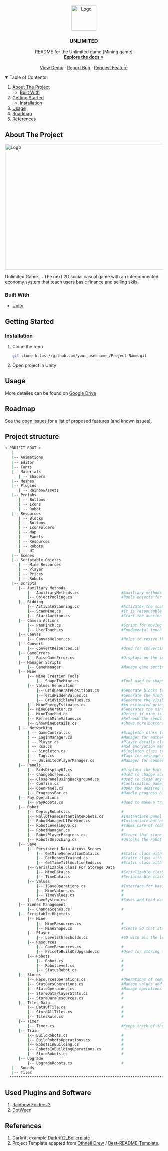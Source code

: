 <!-- PROJECT LOGO -->
<br />
<p align="center">
  <a href="https://github.com/target-software/Unlimited-Game-MiningGame">
    <img src="images/logo.png" alt="Logo" width="80" height="80">
  </a>

  <h3 align="center">UNLIMITED </h3>

  <p align="center">
    README for the Unlimited game [Mining game]
    <br />
    <a href="https://github.com/target-software/Unlimited-Game-MiningGame"><strong>Explore the docs »</strong></a>
    <br />
    <br />
    <a href="https://github.com/target-software/Unlimited-Game-MiningGame">View Demo</a>
    ·
    <a href="https://github.com/target-software/Unlimited-Game-MiningGame/issues">Report Bug</a>
    ·
    <a href="https://github.com/target-software/Unlimited-Game-MiningGame/issues">Request Feature</a>
  </p>
</p>



<!-- TABLE OF CONTENTS -->
<details open="open">
  <summary>Table of Contents</summary>
  <ol>
    <li>
      <a href="#about-the-project">About The Project</a>
      <ul>
        <li><a href="#built-with">Built With</a></li>
      </ul>
    </li>
    <li>
      <a href="#getting-started">Getting Started</a>
      <ul>
        <li><a href="#installation">Installation</a></li>
      </ul>
    </li>
    <li><a href="#usage">Usage</a></li>
    <li><a href="#roadmap">Roadmap</a></li>
    <li><a href="#references">References</a></li>
  </ol>
</details>



<!-- ABOUT THE PROJECT -->
## About The Project

<img src="images/img3.jpg" alt="Logo" width="1000" height="400">

Unlimited Game ... The next 2D social casual game with an interconnected economy system that teach users basic finance and selling skils.

### Built With

* [Unity](https://unity.com/)
<!-- GETTING STARTED -->
## Getting Started

### Installation

1. Clone the repo
   ```sh
   git clone https://github.com/your_username_/Project-Name.git
   ```
2. Open project in Unity



<!-- USAGE EXAMPLES -->
## Usage

More detailes can be found on [Google Drive](https://docs.google.com/document/d/1CHdDfEm5BDM8vAbeubNgLF-Et8YwMgCbreD4CC6dSfo/edit)


<!-- ROADMAP -->
## Roadmap

See the [open issues](https://github.com/target-software/Unlimited-Game-MiningGame/issues) for a list of proposed features (and known issues).



<!-- CONTRIBUTING -->
## Project structure

```bash
< PROJECT ROOT >
   |
   |-- Animations                               
   |-- Editor   
   |-- Fonts 
   |-- Materials
      | -- Shaders
   |-- Meshes
   |-- Plugins
      | -- RainbowAssets
   |-- Prefabs
      | -- Buttons
      | -- Icons
      | -- Robot
   |-- Resources
      | -- Blocks
      | -- Buttons
      | -- IconFolders
      | -- Map
      | -- Panels
      | -- Resources
      | -- Robots
      | -- UI
   |-- Scenes
   |-- Scriptable Objetcs
      | -- Mine Resources
      | -- Player
      | -- Prices
      | -- Robots
   |-- Scripts
      |-- Auxiliary Methods
          |-- AuxiliaryMethods.cs                   #Auxiliary methods that have universal meaning
          |-- ObjectPooling.cs                      #Pools objects for different purposes 
      |-- Bidding   
          |-- ActivateScanning.cs                   #Activates the scanning procedure and handle inputs 
          |-- ScanMine.cs                           #It is responsable for discovering one area as user requested
          |-- StartAuction.cs                       #Start the auction and takes care of time
      |-- Camera Actions
          |-- PanPinch.cs                           #Script for moving the camera using touch input 
          |-- UserTouch.cs                          #Fundamental touch operations simplifiend in methods
      |-- Canvas
          |-- CanvasHelper.cs                       #Helps to resize the canvas to fit in safe area of the phone
      |-- Convert
          |-- ConvertResources.cs                   #Used for converting resources into energy [Converting floor]
      |-- GameErrors
          |-- RaiseGameError.cs                     #Displays on the screen the error that happened {Not enough resources etc}
      |-- Manager Scripts
          |-- GameManager                           #Manage game settings during gameplay
      |-- Mine                      
          |-- Mine Creation Tools
              |-- ShapeTheMine.cs                   #Tool used to shape the mine [Only in unity editor used]
          |-- Values Generation
              |-- GridGeneratePositions.cs          #Generate blocks for the whole 2d array in the map [Only in unity editor used]
              |-- GridHiddenValues.cs               #Generate the hidden values for the blocks in the mine
              |-- GridVisibleValues.cs              #Generate the visible values for the blocks in the mine
          |-- MineEnergyEstimates.cs                #An estimated price of the mine in energy
          |-- MineGenerator.cs                      #Generates the mine [Instantiate tilemap]
          |-- MineTouched.cs                        #Detect if mine is touched and Invokes an event
          |-- RefreshMineValues.cs                  #Refresh the seeds and coeficients for mine generation
          |-- ShowMineDetails.cs                    #Shows more buttons and details about the mine [Enter button, refresh button]   
      | -- Networking
          | -- GameControl.cs                       #Singleton class for darkrift client object
          | -- LoginManager.cs                      #Manager for authenticating the user
          | -- Player.cs                            #Player details class
          | -- Rsa.cs                               #RSA encryption method
          | -- Singleton.cs                         #Singleton class template
          | -- Tags.cs                              #Tags for message communication
          | -- UnlimitedPlayerManager.cs            #Manager for connecting player to server and executing actions       
      |-- Panels     
          |-- BidsDisplayUI.cs                      #Displays the bids in the AuctionScene
          |-- ChangeScreen.cs                       #Used to change screens in the same scene [HQ -- > Map --> HQ]
          |-- ClosePanelUsingBackground.cs          #Used to close any panel touching the background [Outside of panel]
          |-- Confirm.cs                            #Confirmation panel used to make further verification of user decisions 
          |-- OpenPanel.cs                          #Open the desired panel if gameObject is touched
          |-- ProgressBar.cs                        #Handle progress bar values and adjust the visuals for it 
      |-- Pay Operations
          |-- PayRobots.cs                          #Used to make a transaction or refund regarding robots [Build robot --> pay energy]
      |-- Robot 
          |-- DeployRobots.cs                       #
          |-- HallOfFameInstantiateRobots.cs        #Instantiate panel with robots and
          |-- RobotManagerUIForMine.cs              #Instantiate buttons in the mine with all trained robots
          |-- RobotLevelingUp.cs                    #Takes care of robots leveling up
          |-- RobotManager.cs                       #
          |-- RobotPlayerProgress.cs                #Struct that store the level and state [lock/unlocked] of the robot
          |-- RobotsUnlocking.cs                    #Unlocks the robot for user
      |-- Save
          |-- Persistent Data Across Scenes
              |-- GetMineGenerationData.cs          #Static class with data that persist across scenes
              |-- GetRobotsTrained.cs               #Static class with data that persist across scenes
              |-- GetTimeTillAuctionEnds.cs         #Static class with data that persist across scenes
          |-- Serializable Class For Storage Data   
              |-- MineData.cs                       #Serializable class that have the data about the mine | Used to be save in binary format
              |-- TimeData.cs                       #Serializable class that have data about the auction time | Used to be save in binary format
          |-- Values
              |-- ISaveOperations.cs                #Interface for basic SAVE and LOAD operations of any data
              |-- MineValues.cs                     #
              |-- TimeValues.cs                     #
          |-- SaveSystem.cs                         #Saves and Load data
      |-- Scenes Management                      
          |-- ChangeScenes.cs                       #
      |-- Scriptable Objetcts        
          |-- Mine                     
              |-- MineResources.cs                  #
              |-- MineShape.cs                      #Create SO that stores the shape of the mine
          |-- Player
              |-- LevelsThresholds.cs               #SO with all the levels threshold in xp for leveling up
          |-- Resources
              |-- GameResources.cs                  #
              |-- PriceToBuildOrUpgrade.cs          #Used for storing the price in resources [4 resources] of any operation
          |-- Robots
              |-- Robot.cs                          #
              |-- RobotLevel.cs                     #
              |-- StatusRobot.cs                    #
      |-- Stores
          |-- ResourcesOperations.cs                #Operations of removing and adding with the resources [all 4]
          |-- StatBarsOperations.cs                 #Manage values and what is displayed on the stat bars of resources
          |-- StatsOperaions.cs                     #Manage operations of level and Xp
          |-- StoreDataPlayerStats.cs               #
          |-- StoreDaraResources.cs                 #
      |-- Tiles Data                        
          |-- DataOfTile.cs                         #
          |-- StoreAllTiles.cs                      #
          |-- TilesRule.cs                          #
      |-- Timer
          |-- Timer.cs                              #Keeps track of the time during a process
      |-- Train
          |-- BuildRobots.cs                        #
          |-- BuildRobotsOperations.cs              #
          |-- RobotsInBuilding.cs                   #
          |-- RobotsInBuildingOperations.cs         #
          |-- StoreRobots.cs                        #
      |-- Upgrade 
          |-- UpgradeRobots.cs                      #         
   |-- Sounds
   |-- Tiles
  ************************************************************************
```
## Used Plugins and Software

1. [Rainbow Folders 2](https://assetstore.unity.com/packages/tools/utilities/rainbow-folders-2-143526)
2. [DotWeen](https://assetstore.unity.com/packages/tools/animation/dotween-hotween-v2-27676)


<!-- REFERENCES -->
## References

1. Darkrift example [Darkrift2_Boilerplate](https://github.com/mwage/DarkRift2_Boilerplate)
1. Project Template adapted from [Othneil Drew](https://github.com/othneildrew) / [Best-README-Template](https://github.com/othneildrew/Best-README-Template).
